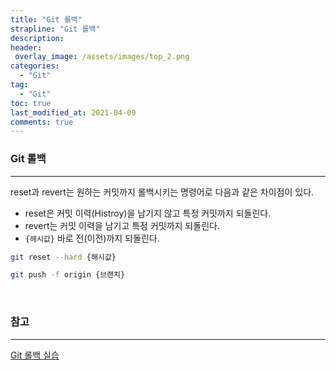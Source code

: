 ```yaml
---
title: "Git 롤백"
strapline: "Git 롤백"
description: 
header:
 overlay_image: /assets/images/top_2.png
categories:
  - "Git"
tag:
  - "Git"
toc: true
last_modified_at: 2021-04-09
comments: true
---
```


### Git 롤백
---
reset과 revert는 원하는 커밋까지 롤백시키는 명령어로 다음과 같은 차이점이 있다.

- reset은 커밋 이력(Histroy)을 남기지 않고 특정 커밋까지 되돌린다.
- revert는 커밋 이력을 남기고 특정 커밋까지 되돌린다.
- `{헤시값}` 바로 전(이전)까지 되돌린다.

```bash
git reset --hard {해시값}

git push -f origin {브랜치}
```
<br>

### 참고
---
[Git 롤백 실습](https://unity3dstudy.com/2020/05/08/Git-Reset-Revert/)